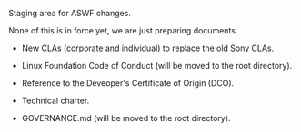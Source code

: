 Staging area for ASWF changes.

None of this is in force yet, we are just preparing documents.

* New CLAs (corporate and individual) to replace the old Sony CLAs.

* Linux Foundation Code of Conduct (will be moved to the root directory).

* Reference to the Deveoper's Certificate of Origin (DCO).

* Technical charter.

* GOVERNANCE.md (will be moved to the root directory).
